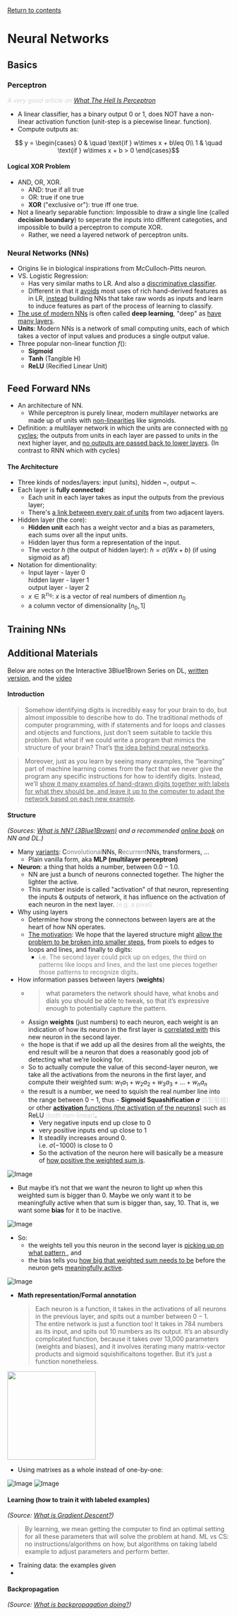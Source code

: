 [Return to contents](https://github.com/devychen/Notes-SNLP/tree/main#readme)

# Neural Networks

## Basics

### Perceptron
<span style="color:lightgray">_A very good article on [What The Hell Is Perceptron](https://towardsdatascience.com/what-the-hell-is-perceptron-626217814f53)_</span>
- A linear classifier, has a binary output $0$ or $1$, does NOT have a non-linear activation function (unit-step is a piecewise linear. function).
- Compute outputs as: 
```math
 y = 
  \begin{cases}
    0  & \quad \text{if } w\times x + b\leq 0\\
    1  & \quad \text{if } w\times x + b > 0
  \end{cases}
```


#### Logical XOR Problem
- AND, OR, XOR.
  - AND: true if all true
  - OR: true if one true
  - **XOR** ("exclusive or"): true iff one true.
- Not a linearly separable function: Impossible to draw a single line (called **decision boundary**) to seperate the inputs into different categoties, and impossible to build a perceptron to compute XOR. 
  - Rather, we need a layered network of perceptron units.

### Neural Networks (NNs)
- Origins lie in biological inspirations from McCulloch-Pitts neuron.
- VS. Logistic Regression:
  - Has very similar maths to LR. And also a <ins>discriminative classifier</ins>.
  - Different in that it <ins>avoids</ins> most uses of rich hand-derived features 
  as in LR, <ins>instead</ins> building NNs that take raw words as inputs 
  and learn to induce features as part of the process of learning to classify.
- <ins>The use of modern NNs</ins> is often called **deep learning**, "deep" as <ins>have many layers</ins>.
- **Units**: Modern NNs is a network of small computing units, each of which takes a vector of input values and produces a single output value.
- Three popular non-linear function $f()$:
  - **Sigmoid**
  - **Tanh** (Tangible H)
  - **ReLU** (Recified Linear Unit)




## Feed Forward NNs
- An architecture of NN. 
  - While perceptron is purely linear, modern multilayer networks are made up of units with <ins>non-linearities</ins> like sigmoids.
- Definition: a multilayer network in which the units are connected with <ins>no cycles</ins>; the outputs from units in each layer are passed to units in the next higher layer, and <ins>no outputs are passed back to lower layers</ins>. (In contrast to RNN which with cycles)
#### The Architecture
- Three kinds of nodes/layers: input (units), hidden ~, output ~.
- Each layer is **fully connected**:
  - Each unit in each layer takes as input the outputs from the previous layer;
  - There's <ins>a link between every pair of units</ins> from two adjacent layers.
- Hidden layer (the core):
  - **Hidden unit** each has a weight vector and a bias as parameters, each sums over all the input units. 
  - Hidden layer thus form a representation of the input.
  - The vector $h$ (the output of hidden layer):
  $h=\sigma(Wx+b)$ (if using sigmoid as af)
- Notation for dimentionality:
  - Input layer - layer 0 <br> hidden layer - layer 1 <br> output layer - layer 2
  - $x\in \mathbb{R^{n_0}}$: $x$ is a vector of real numbers of dimention $n_0$
  - a column vector of dimensionality $[n_0, 1]$
  

## Training NNs


## Additional Materials
Below are notes on the Interactive 3Blue1Brown Series on DL, [written version](https://www.3blue1brown.com/topics/neural-networks), and the [video](https://www.3blue1brown.com/topics/neural-networks)

#### Introduction
  > Somehow identifying digits is incredibly easy for your brain to do, but almost impossible to describe how to do. The traditional methods of computer programming, with if statements and for loops and classes and objects and functions, just don’t seem suitable to tackle this problem. But what if we could write a program that mimics the structure of your brain? That’s <ins>the idea behind neural networks</ins>. <br>

  > Moreover, just as you learn by seeing many examples, the “learning” part of machine learning comes from the fact that we never give the program any specific instructions for how to identify digits. Instead, we’ll <ins>show it many examples of hand-drawn digits together with labels for what they should be, and leave it up to the computer to adapt the network based on each new example</ins>.

#### Structure
*(Sources: [What is NN? (3Blue1Brown)](https://www.youtube.com/watch?v=aircAruvnKk&list=PLZHQObOWTQDNU6R1_67000Dx_ZCJB-3pi&index=1) and a recommended [online book](http://neuralnetworksanddeeplearning.com/) on NN and DL.)*

- Many <ins>variants</ins>: C<span style="color:gray">onvolutional</span>NNs, R<span style="color:gray">ecurrent</span>NNs, transformers, ...
  - Plain vanilla form, aka **MLP (multilayer perceptron)**
- **Neuron**: a thing that holds a number, between $0.0 - 1.0$. 
  - NN are just a bunch of neurons connected together. The higher the lighter the active.
  - This number inside is called "activation" of that neuron, representing the inputs & outputs of network, it has influence on the activation of each neuron in the next layer. <span style="color:lightgray">(e.g. a pixel)</span>
- Why using layers
  - Determine how strong the connectons between layers are at the heart of how NN operates. 
  - <ins>The motivation</ins>: We hope that the layered structure might <ins>allow the problem to be broken into smaller steps</ins>, from pixels to edges to loops and lines, and finally to digits:
    - <span style="color:gray">i.e. The second layer could pick up on edges, the third on patterns like loops and lines, and the last one pieces together those patterns to recognize digits</span>.
- How information passes between layers (**weights**)
  - > what parameters the network should have, what knobs and dials you should be able to tweak, so that it’s expressive enough to potentially capture the pattern.
  - Assign **weights** (just numbers) to each neuron, each weight is an indication of how its neuron in the first layer is <ins>correlated with</ins> this new neuron in the second layer.
  - the hope is that if we add up all the desires from all the weights, the end result will be a neuron that does a reasonably good job of detecting what we’re looking for.
  - So to actually compute the value of this second-layer neuron, we take all the activations from the neurons in the first layer, and compute their weighted sum:
    $w_1a_1+w_2a_2+w_3a_3+...+w_na_n$
  - the result is a number, we need to squish the real number line into the range between $0 - 1$, thus - **Sigmoid Squashification $\sigma$** <span style="color:lightgray">(S型壓縮)</span> or other <ins>**activation** functions (the activation of the neurons)</ins> such as ReLU <span style="color:lightgray">(both non-linear)</span>.
    - Very negative inputs end up close to $0$
    - very positive inputs end up close to $1$
    - It steadily increases around $0$. <br>
    i.e. $\sigma(-1000)$ is close to $0$
    - So the activation of the neuron here will basically be a measure of <ins>how positive the weighted sum is</ins>. 

![Image](/pics/sigmoid.png)

  - But maybe it’s not that we want the neuron to light up when this weighted sum is bigger than 0. Maybe we only want it to be meaningfully active when that sum is bigger than, say, 10. That is, we want some **bias** for it to be inactive.  <br>
  
![Image](/pics/bias.png)
  
  - So:
    - the weights tell you this neuron in the second layer is <ins>picking up on what pattern </ins>, and 
    - the bias tells you <ins>how big that weighted sum needs to be</ins> before the neuron gets <ins>meaningfully active</ins>. <br>
  
![Image](/pics/dimensionality.png)

- **Math representation/Formal annotation**
  > Each neuron is a function, it takes in the activations of all neurons in the previous layer, and spits out a number between $0 - 1$. <br>
  > The entire network is just a function too! It takes in 784 numbers as its input, and spits out 10 numbers as its output. It’s an absurdly complicated function, because it takes over 13,000 parameters (weights and biases), and it involves iterating many matrix-vector products and sigmoid squishificaitons together. But it’s just a function nonetheless. <br>

<img src="/pics/neural-network-function.png" width = "200">

  - Using matrixes as a whole instead of one-by-one: <br>

![Image](/pics/mathrepre1.png) 
![Image](/pics/mathrepre2.png)

#### Learning (how to train it with labeled examples)<br>
*(Source: [What is Gradient Descent?](https://www.youtube.com/watch?v=IHZwWFHWa-w&list=PLZHQObOWTQDNU6R1_67000Dx_ZCJB-3pi&index=3))*
> By learning, we mean getting the computer to find an optimal setting for all these parameters that will solve the problem at hand.
> ML vs CS: no instructions/algorithms on how, but algorithms on taking labeld example to adjust parameters and perform better. 
- Training data: the examples given
- 





#### Backpropagation
*(Source: [What is backpropagation doing?](https://www.youtube.com/watch?v=Ilg3gGewQ5U&list=PLZHQObOWTQDNU6R1_67000Dx_ZCJB-3pi&index=4))*